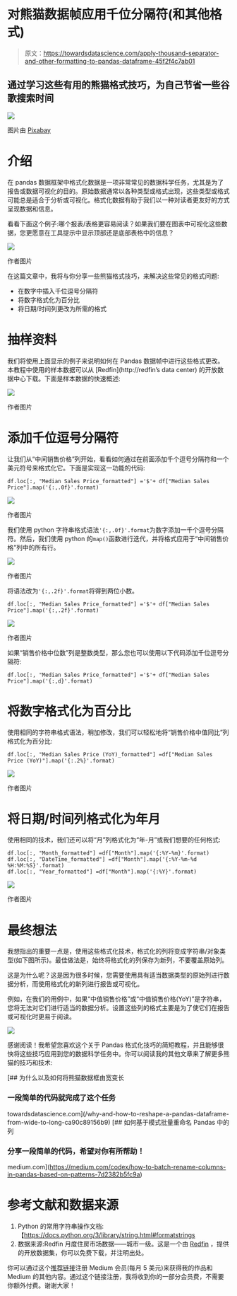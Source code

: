 # 对熊猫数据帧应用千位分隔符(和其他格式)

> 原文：<https://towardsdatascience.com/apply-thousand-separator-and-other-formatting-to-pandas-dataframe-45f2f4c7ab01>

## 通过学习这些有用的熊猫格式技巧，为自己节省一些谷歌搜索时间

![](img/97a0cd90d1ad4c2cc1092fa0bd6d6359.png)

图片由 [Pixabay](https://pixabay.com/vectors/panda-animal-bamboo-wood-6084417/)

# 介绍

在 pandas 数据框架中格式化数据是一项非常常见的数据科学任务，尤其是为了报告或数据可视化的目的。原始数据通常以各种类型或格式出现，这些类型或格式可能总是适合于分析或可视化。格式化数据有助于我们以一种对读者更友好的方式呈现数据和信息。

看看下面这个例子:哪个报表/表格更容易阅读？如果我们要在图表中可视化这些数据，您更愿意在工具提示中显示顶部还是底部表格中的信息？

![](img/d04ae36aa08cfd855e0f6d973cb0b5e9.png)

作者图片

在这篇文章中，我将与你分享一些熊猫格式技巧，来解决这些常见的格式问题:

*   在数字中插入千位逗号分隔符
*   将数字格式化为百分比
*   将日期/时间列更改为所需的格式

# 抽样资料

我们将使用上面显示的例子来说明如何在 Pandas 数据帧中进行这些格式更改。本教程中使用的样本数据可以从 [Redfin](http://redfin’s data center) 的开放数据中心下载。下面是样本数据的快速概述:

![](img/eec80fa1ef4b69f12a5428cad9bf4435.png)

作者图片

# 添加千位逗号分隔符

让我们从“中间销售价格”列开始，看看如何通过在前面添加千个逗号分隔符和一个美元符号来格式化它。下面是实现这一功能的代码:

```
df.loc[:, "Median Sales Price_formatted"] ='$'+ df["Median Sales Price"].map('{:,.0f}'.format)
```

![](img/c6e3d080a24acf570270d5742a4cc0ea.png)

作者图片

我们使用 python 字符串格式语法`'{:,.0f}'.format`为数字添加一千个逗号分隔符。然后，我们使用 python 的`map()`函数进行迭代，并将格式应用于“中间销售价格”列中的所有行。

![](img/9525d50cba367d0c6159069641684c4e.png)

作者图片

将语法改为`'{:,.2f}'.format`将得到两位小数。

```
df.loc[:, "Median Sales Price_formatted"] ='$'+ df["Median Sales Price"].map('{:,.2f}'.format)
```

![](img/b128b8a9d48a7434ddcbbc9b9c6e7225.png)

作者图片

如果“销售价格中位数”列是整数类型，那么您也可以使用以下代码添加千位逗号分隔符:

```
df.loc[:, "Median Sales Price_formatted"] ='$'+ df["Median Sales Price"].map('{:,d}'.format)
```

# 将数字格式化为百分比

使用相同的字符串格式语法，稍加修改，我们可以轻松地将“销售价格中值同比”列格式化为百分比:

```
df.loc[:, "Median Sales Price (YoY)_formatted"] =df["Median Sales Price (YoY)"].map('{:.2%}'.format)
```

![](img/c493feb4d089e724f0941303250a37da.png)

作者图片

# 将日期/时间列格式化为年月

使用相同的技术，我们还可以将“月”列格式化为“年-月”或我们想要的任何格式:

```
df.loc[:, "Month_formatted"] =df["Month"].map('{:%Y-%m}'.format)
df.loc[:, "DateTime_formatted"] =df["Month"].map('{:%Y-%m-%d %H:%M:%S}'.format)
df.loc[:, "Year_formatted"] =df["Month"].map('{:%Y}'.format)
```

![](img/7175cf425cc64cbfe6433fcdd2b37f35.png)

作者图片

# 最终想法

我想指出的重要一点是，使用这些格式化技术，格式化的列将变成字符串/对象类型(如下图所示)。最佳做法是，始终将格式化的列保存为新列，不要覆盖原始列。

这是为什么呢？这是因为很多时候，您需要使用具有适当数据类型的原始列进行数据分析，而使用格式化的新列进行报告或可视化。

例如，在我们的用例中，如果“中值销售价格”或“中值销售价格(YoY)”是字符串，您将无法对它们进行适当的数据分析。设置这些列的格式主要是为了使它们在报告或可视化时更易于阅读。

![](img/ada6b66932fe0db773157efe8bedf785.png)

感谢阅读！我希望您喜欢这个关于 Pandas 格式化技巧的简短教程，并且能够很快将这些技巧应用到您的数据科学任务中。你可以阅读我的其他文章来了解更多熊猫的技巧和技术:

[](/why-and-how-to-reshape-a-pandas-dataframe-from-wide-to-long-ca90c89156b9) [## 为什么以及如何将熊猫数据框由宽变长

### 一段简单的代码就完成了这个任务

towardsdatascience.com](/why-and-how-to-reshape-a-pandas-dataframe-from-wide-to-long-ca90c89156b9) [](https://medium.com/codex/how-to-batch-rename-columns-in-pandas-based-on-patterns-7d2382b5fc9a) [## 如何基于模式批量重命名 Pandas 中的列

### 分享一段简单的代码，希望对你有所帮助！

medium.com](https://medium.com/codex/how-to-batch-rename-columns-in-pandas-based-on-patterns-7d2382b5fc9a) 

# **参考文献和数据来源**

1.  Python 的常用字符串操作文档:【https://docs.python.org/3/library/string.html#formatstrings 
2.  数据来源:Redfin 月度住房市场数据——城市一级。这是一个由 [Redfin](https://www.redfin.com/news/data-center/) ，提供的开放数据集，你可以免费下载，并注明出处。

你可以通过这个[推荐链接](https://medium.com/@insightsbees/membership)注册 Medium 会员(每月 5 美元)来获得我的作品和 Medium 的其他内容。通过这个链接注册，我将收到你的一部分会员费，不需要你额外付费。谢谢大家！